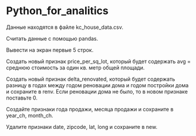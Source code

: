 # Python_for_analitics
Данные находятся в файле kc_house_data.csv.

Считать данные с помощью pandas.

Вывести на экран первые 5 строк.

Создать новый признак price_per_sq_lot, который будет содержать avg = среднюю стоимость за один кв. метр общей площади.

Создать новый признак delta_renovated, который будет содержать разницу в годах между годом реновации дома и годом постройки дома и сохраните в renv. Если реновации дома не было, то в новом признаке поставьте 0.

Создайте признаки года продажи, месяца продажи и сохраните в year_ch, month_ch.

Удалите признаки date, zipcode, lat, long и сохраните в new.
